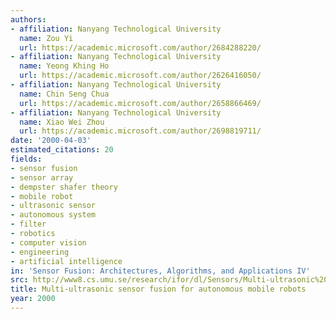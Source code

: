 ```yaml
---
authors:
- affiliation: Nanyang Technological University
  name: Zou Yi
  url: https://academic.microsoft.com/author/2684288220/
- affiliation: Nanyang Technological University
  name: Yeong Khing Ho
  url: https://academic.microsoft.com/author/2626416050/
- affiliation: Nanyang Technological University
  name: Chin Seng Chua
  url: https://academic.microsoft.com/author/2658866469/
- affiliation: Nanyang Technological University
  name: Xiao Wei Zhou
  url: https://academic.microsoft.com/author/2698819711/
date: '2000-04-03'
estimated_citations: 20
fields:
- sensor fusion
- sensor array
- dempster shafer theory
- mobile robot
- ultrasonic sensor
- autonomous system
- filter
- robotics
- computer vision
- engineering
- artificial intelligence
in: 'Sensor Fusion: Architectures, Algorithms, and Applications IV'
src: http://www8.cs.umu.se/research/ifor/dl/Sensors/Multi-ultrasonic%20sensor%20fusion%20for%20autonomous%20mobile%20robots.pdf
title: Multi-ultrasonic sensor fusion for autonomous mobile robots
year: 2000
---
```


